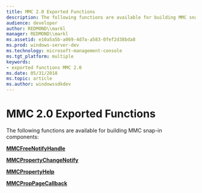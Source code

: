 ```yaml
---
title: MMC 2.0 Exported Functions
description: The following functions are available for building MMC snap-in components
audience: developer
author: REDMOND\\markl
manager: REDMOND\\markl
ms.assetid: e10a5a5b-a069-4d7a-a583-0fef2d38bda8
ms.prod: windows-server-dev
ms.technology: microsoft-management-console
ms.tgt_platform: multiple
keywords:
- exported functions MMC 2.0
ms.date: 05/31/2018
ms.topic: article
ms.author: windowssdkdev
---
```


# MMC 2.0 Exported Functions

The following functions are available for building MMC snap-in components:

[**MMCFreeNotifyHandle**](mmcfreenotifyhandle.md)

[**MMCPropertyChangeNotify**](mmcpropertychangenotify.md)

[**MMCPropertyHelp**](mmcpropertyhelp.md)

[**MMCPropPageCallback**](mmcproppagecallback.md)

 

 





